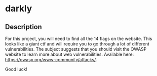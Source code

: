 # darkly

## Description
For this project, you will need to find all the 14 flags on the website. 
This looks like a giant ctf and will require you to go through a lot of different vulnerabilities.
The subject suggests that you should visit the OWASP website to learn more about web vulnerabilities.
Available here: https://owasp.org/www-community/attacks/.

Good luck!